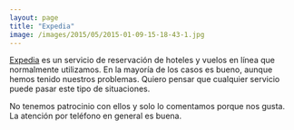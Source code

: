 ```yaml
---
layout: page
title: "Expedia"
image: /images/2015/05/2015-01-09-15-18-43-1.jpg
---
```


[Expedia](http://expedia.mx) es un servicio de reservación de hoteles y vuelos en línea que normalmente utilizamos. En la mayoría de los casos es bueno, aunque hemos tenido nuestros problemas. Quiero pensar que cualquier servicio puede pasar este tipo de situaciones.

No tenemos patrocinio con ellos y solo lo comentamos porque nos gusta. La atención por teléfono en general es buena.
